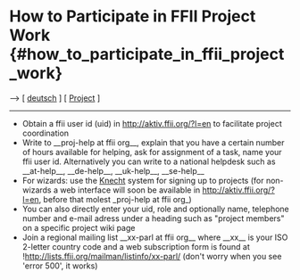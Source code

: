 # How to Participate in FFII Project Work {#how_to_participate_in_ffii_project_work}

\--\> \[ [ deutsch](FfiiprojPartDe "wikilink") \] \[ [
Project](FfiiprojEn "wikilink") \]

------------------------------------------------------------------------

-   Obtain a ffii user id (uid) in <http://aktiv.ffii.org/?l=en> to
    facilitate project coordination
-   Write to \_\_proj-help at ffii org\_\_, explain that you have a
    certain number of hours available for helping, ask for assignment of
    a task, name your ffii user id. Alternatively you can write to a
    national helpdesk such as \_\_at-help\_\_, \_\_de-help\_\_,
    \_\_uk-help\_\_, \_\_se-help\_\_
-   For wizards: use the
    [Knecht](http://www.ffii.org/assoc/knecht/proj/ "wikilink") system
    for signing up to projects (for non-wizards a web interface will
    soon be available in <http://aktiv.ffii.org/?l=en>, before that
    molest \_proj-help at ffii org\_)
-   You can also directly enter your uid, role and optionally name,
    telephone number and e-mail adress under a heading such as \"project
    members\" on a specific project wiki page
-   Join a regional mailing list \_\_xx-parl at ffii org\_\_ where
    \_\_xx\_\_ is your ISO 2-letter country code and a web subscription
    form is found at !http://lists.ffii.org/mailman/listinfo/xx-parl/
    (don\'t worry when you see \'error 500\', it works)
